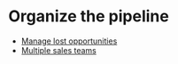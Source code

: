 # Organize the pipeline

  * [Manage lost opportunities](pipeline/lost_opportunities)
  * [Multiple sales teams](pipeline/multi_sales_team)

